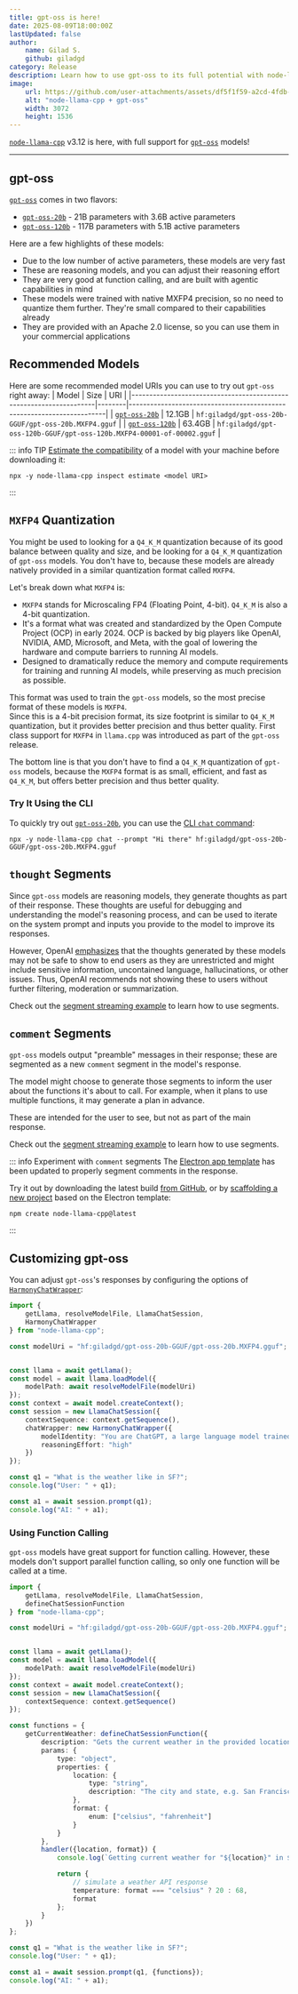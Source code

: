```yaml
---
title: gpt-oss is here!
date: 2025-08-09T18:00:00Z
lastUpdated: false
author:
    name: Gilad S.
    github: giladgd
category: Release
description: Learn how to use gpt-oss to its full potential with node-llama-cpp
image:
    url: https://github.com/user-attachments/assets/df5f1f59-a2cd-4fdb-b60c-3214f4a1584b
    alt: "node-llama-cpp + gpt-oss"
    width: 3072
    height: 1536
---
```

[`node-llama-cpp`](https://node-llama-cpp.withcat.ai) v3.12 is here, with full support for [`gpt-oss`](https://huggingface.co/openai/gpt-oss-20b) models!

---

## gpt-oss
[`gpt-oss`](https://huggingface.co/openai/gpt-oss-20b) comes in two flavors:
* [`gpt-oss-20b`](https://huggingface.co/openai/gpt-oss-20b) - 21B parameters with 3.6B active parameters
* [`gpt-oss-120b`](https://huggingface.co/openai/gpt-oss-120b) - 117B parameters with 5.1B active parameters

Here are a few highlights of these models:
* Due to the low number of active parameters, these models are very fast
* These are reasoning models, and you can adjust their reasoning effort
* They are very good at function calling, and are built with agentic capabilities in mind
* These models were trained with native MXFP4 precision, so no need to quantize them further.
  They're small compared to their capabilities already
* They are provided with an Apache 2.0 license, so you can use them in your commercial applications


## Recommended Models
Here are some recommended model URIs you can use to try out `gpt-oss` right away:
| Model                                                              | Size   | URI                                                                   |
|--------------------------------------------------------------------|--------|-----------------------------------------------------------------------|
| [`gpt-oss-20b`](https://huggingface.co/giladgd/gpt-oss-20b-GGUF)   | 12.1GB | `hf:giladgd/gpt-oss-20b-GGUF/gpt-oss-20b.MXFP4.gguf`                  |
| [`gpt-oss-120b`](https://huggingface.co/giladgd/gpt-oss-120b-GGUF) | 63.4GB | `hf:giladgd/gpt-oss-120b-GGUF/gpt-oss-120b.MXFP4-00001-of-00002.gguf` |

::: info TIP
[Estimate the compatibility](../cli/inspect/estimate.md) of a model with your machine before downloading it:
```shell
npx -y node-llama-cpp inspect estimate <model URI>
```
:::


## `MXFP4` Quantization
You might be used to looking for a `Q4_K_M` quantization because of its good balance between quality and size,
and be looking for a `Q4_K_M` quantization of `gpt-oss` models.
You don't have to, because these models are already natively provided in a similar quantization format called `MXFP4`.

Let's break down what `MXFP4` is:
* `MXFP4` stands for Microscaling FP4 (Floating Point, 4-bit). `Q4_K_M` is also a 4-bit quantization.
* It's a format what was created and standardized by the Open Compute Project (OCP) in early 2024.
  OCP is backed by big players like OpenAI, NVIDIA, AMD, Microsoft, and Meta, 
  with the goal of lowering the hardware and compute barriers to running AI models.
* Designed to dramatically reduce the memory and compute requirements for training and running AI models,
  while preserving as much precision as possible.

This format was used to train the `gpt-oss` models, so the most precise format of these models is `MXFP4`.
<br/>
Since this is a 4-bit precision format, its size footprint is similar to `Q4_K_M` quantization,
but it provides better precision and thus better quality.
First class support for `MXFP4` in `llama.cpp` was introduced as part of the `gpt-oss` release.

The bottom line is that you don't have to find a `Q4_K_M` quantization of `gpt-oss` models,
because the `MXFP4` format is as small, efficient, and fast as `Q4_K_M`,
but offers better precision and thus better quality.


### Try It Using the CLI
To quickly try out [`gpt-oss-20b`](https://huggingface.co/giladgd/gpt-oss-20b-GGUF), you can use the [CLI `chat` command](../cli/chat.md):

```shell
npx -y node-llama-cpp chat --prompt "Hi there" hf:giladgd/gpt-oss-20b-GGUF/gpt-oss-20b.MXFP4.gguf
```


## `thought` Segments
Since `gpt-oss` models are reasoning models, they generate thoughts as part of their response.
These thoughts are useful for debugging and understanding the model's reasoning process,
and can be used to iterate on the system prompt and inputs you provide to the model to improve its responses.

However, OpenAI [emphasizes](https://openai.com/index/chain-of-thought-monitoring/#:~:text=leaving%20CoTs%20unrestricted%20may%20make%20them%20unfit%20to%20be%20shown%20to%20end%2Dusers%2C%20as%20they%20might%20violate%20some%20misuse%20policies)
that the thoughts generated by these models may not be safe to show to end users as they are unrestricted
and might include sensitive information, uncontained language, hallucinations, or other issues.
Thus, OpenAI recommends not showing these to users without further filtering, moderation or summarization.

Check out the [segment streaming example](../guide/chat-session.md#stream-response-segments) to learn how to use segments.


## `comment` Segments
`gpt-oss` models output "preamble" messages in their response;
these are segmented as a new `comment` segment in the model's response.

The model might choose to generate those segments to inform the user about the functions it's about to call.
For example, when it plans to use multiple functions, it may generate a plan in advance.

These are intended for the user to see, but not as part of the main response.

Check out the [segment streaming example](../guide/chat-session.md#stream-response-segments) to learn how to use segments.

::: info Experiment with `comment` segments
The [Electron app template](../guide/electron.md) has been updated to properly segment comments in the response.

Try it out by downloading the latest build [from GitHub](https://github.com/withcatai/node-llama-cpp/releases/latest),
or by [scaffolding a new project](../guide/index.md#scaffold-new-project) based on the Electron template:

```shell
npm create node-llama-cpp@latest
```
:::


## Customizing gpt-oss
You can adjust `gpt-oss`'s responses by configuring the options of [`HarmonyChatWrapper`](../api/classes/HarmonyChatWrapper.md):
```typescript
import {
    getLlama, resolveModelFile, LlamaChatSession,
    HarmonyChatWrapper
} from "node-llama-cpp";

const modelUri = "hf:giladgd/gpt-oss-20b-GGUF/gpt-oss-20b.MXFP4.gguf";


const llama = await getLlama();
const model = await llama.loadModel({
    modelPath: await resolveModelFile(modelUri)
});
const context = await model.createContext();
const session = new LlamaChatSession({
    contextSequence: context.getSequence(),
    chatWrapper: new HarmonyChatWrapper({
        modelIdentity: "You are ChatGPT, a large language model trained by OpenAI.",
        reasoningEffort: "high"
    })
});

const q1 = "What is the weather like in SF?";
console.log("User: " + q1);

const a1 = await session.prompt(q1);
console.log("AI: " + a1);
```

### Using Function Calling
`gpt-oss` models have great support for function calling.
However, these models don't support parallel function calling, so only one function will be called at a time.

```typescript
import {
    getLlama, resolveModelFile, LlamaChatSession,
    defineChatSessionFunction
} from "node-llama-cpp";

const modelUri = "hf:giladgd/gpt-oss-20b-GGUF/gpt-oss-20b.MXFP4.gguf";


const llama = await getLlama();
const model = await llama.loadModel({
    modelPath: await resolveModelFile(modelUri)
});
const context = await model.createContext();
const session = new LlamaChatSession({
    contextSequence: context.getSequence()
});

const functions = {
    getCurrentWeather: defineChatSessionFunction({
        description: "Gets the current weather in the provided location.",
        params: {
            type: "object",
            properties: {
                location: {
                    type: "string",
                    description: "The city and state, e.g. San Francisco, CA"
                },
                format: {
                    enum: ["celsius", "fahrenheit"]
                }
            }
        },
        handler({location, format}) {
            console.log(`Getting current weather for "${location}" in ${format}`);

            return {
                // simulate a weather API response
                temperature: format === "celsius" ? 20 : 68,
                format
            };
        }
    })
};

const q1 = "What is the weather like in SF?";
console.log("User: " + q1);

const a1 = await session.prompt(q1, {functions});
console.log("AI: " + a1);
```
